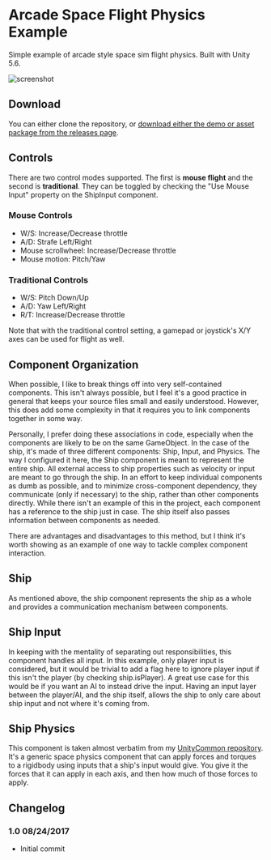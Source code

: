 # Arcade Space Flight Physics Example
Simple example of arcade style space sim flight physics. Built with Unity 5.6.

![screenshot](http://i.imgur.com/vQEt6Jd.png)

## Download

You can either clone the repository, or [download either the demo or asset package from the releases page](https://github.com/brihernandez/ArcadeSpaceFlightExample/releases).

## Controls

There are two control modes supported. The first is **mouse flight** and the second is **traditional**. They can be toggled by checking the "Use Mouse Input" property on the ShipInput component.

### Mouse Controls
- W/S: Increase/Decrease throttle
- A/D: Strafe Left/Right
- Mouse scrollwheel: Increase/Decrease throttle
- Mouse motion: Pitch/Yaw

### Traditional Controls
- W/S: Pitch Down/Up
- A/D: Yaw Left/Right
- R/T: Increase/Decrease throttle

Note that with the traditional control setting, a gamepad or joystick's X/Y axes can be used for flight as well.

## Component Organization

When possible, I like to break things off into very self-contained components. This isn't always possible, but I feel it's a good practice in general that keeps your source files small and easily understood. However, this does add some complexity in that it requires you to link components together in some way.

Personally, I prefer doing these associations in code, especially when the components are likely to be on the same GameObject. In the case of the ship, it's made of three different components: Ship, Input, and Physics. The way I configured it here, the Ship component is meant to represent the entire ship. All external access to ship properties such as velocity or input are meant to go through the ship. In an effort to keep individual components as dumb as possible, and to minimize cross-component dependency, they communicate (only if necessary) to the ship, rather than other components directly. While there isn't an example of this in the project, each component has a reference to the ship just in case. The ship itself also passes information between components as needed.

There are advantages and disadvantages to this method, but I think it's worth showing as an example of one way to tackle complex component interaction.

## Ship

As mentioned above, the ship component represents the ship as a whole and provides a communication mechanism between components.

## Ship Input

In keeping with the mentality of separating out responsibilities, this component handles all input. In this example, only player input is considered, but it would be trivial to add a flag here to ignore player input if this isn't the player (by checking ship.isPlayer). A great use case for this would be if you want an AI to instead drive the input. Having an input layer between the player/AI, and the ship itself, allows the ship to only care about ship input and not where it's coming from.

## Ship Physics

This component is taken almost verbatim from my [UnityCommon repository](https://github.com/brihernandez/UnityCommon). It's a generic space physics component that can apply forces and torques to a rigidbody using inputs that a ship's input would give. You give it the forces that it can apply in each axis, and then how much of those forces to apply.

## Changelog

### 1.0 08/24/2017
- Initial commit